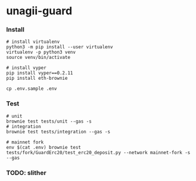 # unagii-guard

### Install

```shell
# install virtualenv
python3 -m pip install --user virtualenv
virtualenv -p python3 venv
source venv/bin/activate

# install vyper
pip install vyper==0.2.11
pip install eth-brownie

cp .env.sample .env
```

### Test

```shell
# unit
brownie test tests/unit --gas -s
# integration
brownie test tests/integration --gas -s

# mainnet fork
env $(cat .env) brownie test tests/fork/GuardErc20/test_erc20_deposit.py --network mainnet-fork -s --gas
```

### TODO: slither
